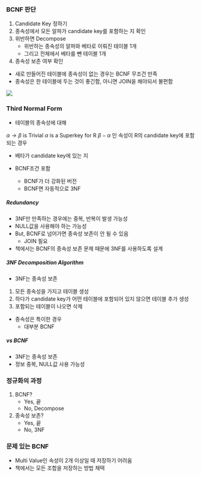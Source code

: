 ### BCNF 판단

1. Candidate Key 정하기
2. 종속성에서 모든 알파가 candidate key를 포함하는 지 확인
3. 위반하면 Decompose
   - 위반하는 종속성의 알파와 베타로 이뤄진 테이블 1개
   - 그리고 전체에서 베타를 뺀 테이블 1개
4. 종속성 보존 여부 확인

- 새로 만들어진 테이블에 종속성이 없는 경우는 BCNF 무조건 만족
- 종속성은 한 테이블에 두는 것이 좋긴함, 아니면 JOIN을 해야되서 불편함

<img src="https://github.com/L-Hyun/L-Hyun.github.io/blob/main/assets/DB/20-1.png?raw=true" />

### Third Normal Form

- 테이블의 종속성에 대해

$\alpha \rightarrow \beta$ is Trivial
$\alpha$ is a Superkey for R
$\beta - \alpha$ 인 속성이 R의 candidate key에 포함되는 경우

- 베타가 candidate key에 있는 지

- BCNF조건 포함
  - BCNF가 더 강화된 버전
  - BCNF면 자동적으로 3NF

##### Redundancy

- 3NF만 만족하는 경우에는 중복, 반복이 발생 가능성
- NULL값을 사용해야 하는 가능성
- But, BCNF로 넘어가면 종속성 보존이 안 될 수 있음
  - JOIN 필요
- 책에서는 BCNF의 종속성 보존 문제 때문에 3NF를 사용하도록 설계

##### 3NF Decomposition Algorithm

- 3NF는 종속성 보존

1. 모든 종속성을 가지고 테이블 생성
2. 하다가 candidate key가 어떤 테이블에 포함되어 있지 않으면 테이블 추가 생성
3. 포함되는 테이블이 나오면 삭제

- 종속성은 특이한 경우
  - 대부분 BCNF

##### vs BCNF

- 3NF는 종속성 보존
- 정보 중복, NULL값 사용 가능성

### 정규화의 과정

1. BCNF?
   - Yes, 끝
   - No, Decompose
2. 종속성 보존?
   - Yes, 끝
   - No, 3NF

### 문제 있는 BCNF

- Multi Value인 속성이 2개 이상일 때 저장하기 어려움
- 책에서는 모든 조합을 저장하는 방법 채택
